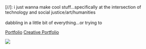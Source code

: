 [//]: i just wanna make cool stuff...specifically at the intersection of technology and social justice/art/humanities<br>
<br>
dabbling in a little bit of everything...or trying to 

[Portfolio](https://sehbaw.github.io/)
[Creative Portfolio](https://www.glitch.com/)

<img src="![image](https://github.com/user-attachments/assets/6f306edc-cc2e-4fa8-9f76-f4d1d4723a57)">

<!---
sehbaw/sehbaw is a ✨ special ✨ repository because its `README.md` (this file) appears on your GitHub profile.
You can click the Preview link to take a look at your changes.
--->
